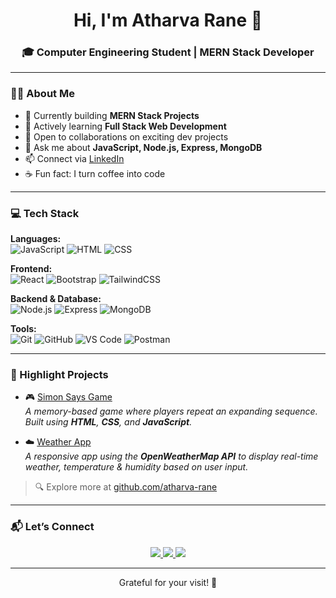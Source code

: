 <h1 align="center">Hi, I'm Atharva Rane 👋</h1>
<h3 align="center">🎓 Computer Engineering Student | MERN Stack Developer</h3>

---

### 👨‍💻 About Me

- 🔭 Currently building **MERN Stack Projects**
- 🌱 Actively learning **Full Stack Web Development**
- 🤝 Open to collaborations on exciting dev projects
- 💬 Ask me about **JavaScript, Node.js, Express, MongoDB**
- 📫 Connect via [LinkedIn](https://www.linkedin.com/in/rane-atharva/)
- ☕ Fun fact: I turn coffee into code

---

### 💻 Tech Stack

**Languages:**  
![JavaScript](https://img.shields.io/badge/JavaScript-F7DF1E?style=flat&logo=javascript&logoColor=black)
![HTML](https://img.shields.io/badge/HTML5-E34F26?style=flat&logo=html5&logoColor=white)
![CSS](https://img.shields.io/badge/CSS3-1572B6?style=flat&logo=css3&logoColor=white)

**Frontend:**  
![React](https://img.shields.io/badge/React-61DAFB?style=flat&logo=react&logoColor=black)
![Bootstrap](https://img.shields.io/badge/Bootstrap-563D7C?style=flat&logo=bootstrap&logoColor=white)
![TailwindCSS](https://img.shields.io/badge/Tailwind_CSS-38B2AC?style=flat&logo=tailwind-css&logoColor=white)

**Backend & Database:**  
![Node.js](https://img.shields.io/badge/Node.js-339933?style=flat&logo=node.js&logoColor=white)
![Express](https://img.shields.io/badge/Express.js-000000?style=flat&logo=express&logoColor=white)
![MongoDB](https://img.shields.io/badge/MongoDB-4EA94B?style=flat&logo=mongodb&logoColor=white)

**Tools:**  
![Git](https://img.shields.io/badge/Git-F05032?style=flat&logo=git&logoColor=white)
![GitHub](https://img.shields.io/badge/GitHub-181717?style=flat&logo=github&logoColor=white)
![VS Code](https://img.shields.io/badge/VS_Code-007ACC?style=flat&logo=visual-studio-code&logoColor=white)
![Postman](https://img.shields.io/badge/Postman-FF6C37?style=flat&logo=postman&logoColor=white)

---

### 🚀 Highlight Projects

- 🎮 [Simon Says Game](https://atharva-rane.github.io/simon-says-game/)  
  _A memory-based game where players repeat an expanding sequence. Built using **HTML**, **CSS**, and **JavaScript**._

- ☁️ [Weather App](https://atharva-rane.github.io/Weather-App/)  
  _A responsive app using the **OpenWeatherMap API** to display real-time weather, temperature & humidity based on user input._

> 🔍 Explore more at [github.com/atharva-rane](https://github.com/atharva-rane?tab=repositories)

---

### 📬 Let’s Connect

<p align="center">
  <a href="https://www.linkedin.com/in/rane-atharva/">
    <img src="https://img.shields.io/badge/LinkedIn-0A66C2?style=for-the-badge&logo=linkedin&logoColor=white" />
  </a>
  <a href="https://x.com/atharvx_r">
    <img src="https://img.shields.io/badge/Twitter-000000?style=for-the-badge&logo=twitter&logoColor=white" />
  </a>
  <a href="mailto:raneatharva08@gmail.com">
    <img src="https://img.shields.io/badge/Gmail-D14836?style=for-the-badge&logo=gmail&logoColor=white" />
  </a>
</p>

---

<p align="center">Grateful for your visit! 🌟</p>
